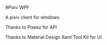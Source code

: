 #Pixiv WPF

A pixiv client for windows

Thanks to Pixeez for API

Thanks to Material Design Xaml Tool Kit for UI